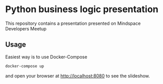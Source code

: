 # Python business logic presentation

This repository contains a presentation presented on Mindspace Developers Meetup


## Usage

Easiest way is to use Docker-Compose

```bash
docker-compose up
```

and open your browser at [http://localhost:8080](http://localhost:8080) to see the slideshow.

